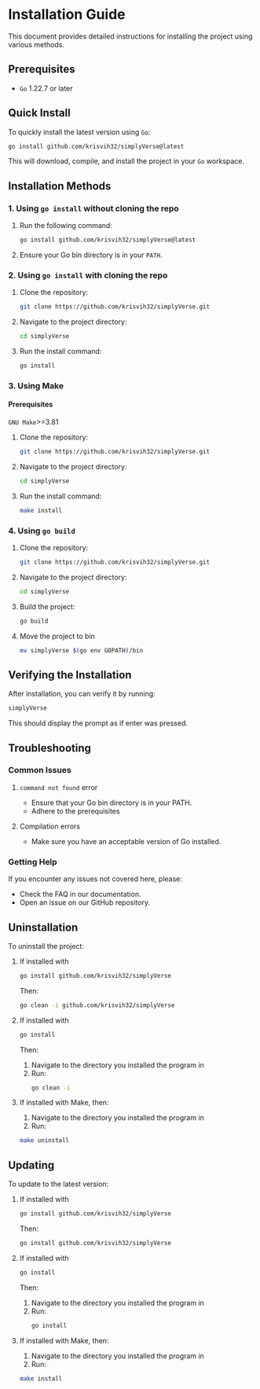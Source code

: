 # Installation Guide

This document provides detailed instructions for installing the project using various methods.

## Prerequisites

- `Go` 1.22.7 or later

## Quick Install

To quickly install the latest version using `Go`:

```bash
go install github.com/krisvih32/simplyVerse@latest
```

This will download, compile, and install the project in your `Go` workspace.

## Installation Methods

### 1. Using `go install` without cloning the repo

1. Run the following command:
   ```bash
   go install github.com/krisvih32/simplyVerse@latest
   ```
2. Ensure your Go bin directory is in your `PATH`.

### 2. Using `go install` with cloning the repo

1. Clone the repository:
   ```bash
   git clone https://github.com/krisvih32/simplyVerse.git
   ```
2. Navigate to the project directory:
   ```bash
   cd simplyVerse
   ```
3. Run the install command:
   ```bash
   go install
   ```

### 3. Using Make

<!-- trunk-ignore-begin(markdownlint/MD024) -->

#### Prerequisites

<!-- trunk-ignore-end(markdownlint/MD024) -->

`GNU Make`>=3.81

1. Clone the repository:
   ```bash
   git clone https://github.com/krisvih32/simplyVerse.git
   ```
2. Navigate to the project directory:
   ```bash
   cd simplyVerse
   ```
3. Run the install command:
   ```bash
   make install
   ```

### 4. Using `go build`

1. Clone the repository:
   ```bash
   git clone https://github.com/krisvih32/simplyVerse.git
   ```
2. Navigate to the project directory:
   ```bash
   cd simplyVerse
   ```
3. Build the project:
   ```bash
   go build
   ```
4. Move the project to bin
   ```bash
   mv simplyVerse $(go env GOPATH)/bin
   ```

## Verifying the Installation

After installation, you can verify it by running:

```bash
simplyVerse
```

This should display the prompt as if enter was pressed.

## Troubleshooting

### Common Issues

1. `command not found` error

   - Ensure that your Go bin directory is in your PATH.
   - Adhere to the prerequisites

2. Compilation errors
   - Make sure you have an acceptable version of Go installed.

### Getting Help

If you encounter any issues not covered here, please:

- Check the FAQ in our documentation.
- Open an issue on our GitHub repository.

## Uninstallation

To uninstall the project:

1. If installed with

   ```bash
   go install github.com/krisvih32/simplyVerse
   ```

   Then:

   ```bash
   go clean -i github.com/krisvih32/simplyVerse
   ```

2. If installed with
   ```bash
   go install
   ```
   Then:
   1. Navigate to the directory you installed the program in
   2. Run:
      ```bash
      go clean -i
      ```
3. If installed with Make, then:
   1. Navigate to the directory you installed the program in
   2. Run:
   ```bash
   make uninstall
   ```

## Updating

To update to the latest version:

1. If installed with

   ```bash
   go install github.com/krisvih32/simplyVerse
   ```

   Then:

   ```bash
   go install github.com/krisvih32/simplyVerse
   ```

2. If installed with
   ```bash
   go install
   ```
   Then:
   1. Navigate to the directory you installed the program in
   2. Run:
      ```bash
      go install
      ```
3. If installed with Make, then:
   1. Navigate to the directory you installed the program in
   2. Run:
   ```bash
   make install
   ```
